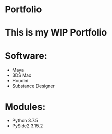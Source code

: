 # Portfolio <br>
# This is my WIP Portfolio
# Software:
- Maya
- 3DS Max
- Houdini
- Substance Designer

# Modules:
- Python 3.7.5
- PySide2 3.15.2
